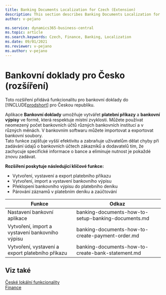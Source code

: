 ```yaml
---
title: Banking Documents Localization for Czech (Extension) 
description: This section describes Banking Documents Localization for Czech extension functionality.
author: v-pejano

ms.service: dynamics365-business-central
ms.topic: article
ms.search.keywords: Czech, Finance, Banking, Localization
ms.date: 09/01/2021
ms.reviewer: v-pejano
ms.author: v-pejano
---
```


# Bankovní doklady pro Česko (rozšíření)

Toto rozšíření přidává funkcionalitu pro bankovní doklady do [!INCLUDE[prodshort](../../includes/prodshort.md)] pro Českou republiku.  

Aplikace **Bankovní doklady** umožňuje vytvářet **platební příkazy** a **bankovní výpisy** ve formě, která respektuje místní zvyklosti. Můžete používat neomezený počet bankovních účtů různých bankovních institucí a v různých měnách. V bankovním softwaru můžete importovat a exportovat bankovní soubory.  
Tato funkce zajišťuje vyšší efektivitu a zabraňuje uživatelům dělat chyby při zadávání údajů o bankovních účtech zákazníků a dodavatelů tím, že zachycuje specifické informace o bance a eliminuje nutnost je pokaždé znovu zadávat.  

**Rozšíření poskytuje následující klíčové funkce:**  

- Vytvoření, vystavení a export platebního příkazu
- Vytvoření, import a vystavení bankovního výpisu
- Překlopení bankovního výpisu do platebního deníku
- Párování záznamů v platebním deníku a zaúčtování

| Funkce | Odkaz |
| --- | --- |
|Nastavení bankovní aplikace|banking-documents-how-to-setup-banking-documents.md|
|Vytvoření, import a vystavení bankovního výpisu|banking-documents-how-to-create-payment-order.md|
|Vytvoření, vystavení a export platebního příkazu|banking-documents-how-to-create-bank-statement.md|


 

## Viz také

[České lokální funkcionality](czech-local-functionality.md)  
[Finance](../../finance.md)
